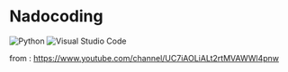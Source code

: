 # Nadocoding
<img alt="Python" src ="https://img.shields.io/badge/Python-3776AB.svg?&style=for-the-badge&logo=Python&logoColor=white"/>  <img alt="Visual Studio Code" src ="https://img.shields.io/badge/Visual Studio Code-007ACC.svg?&style=for-the-badge&logo=Visual Studio Code&logoColor=white"/>

from : https://www.youtube.com/channel/UC7iAOLiALt2rtMVAWWl4pnw
